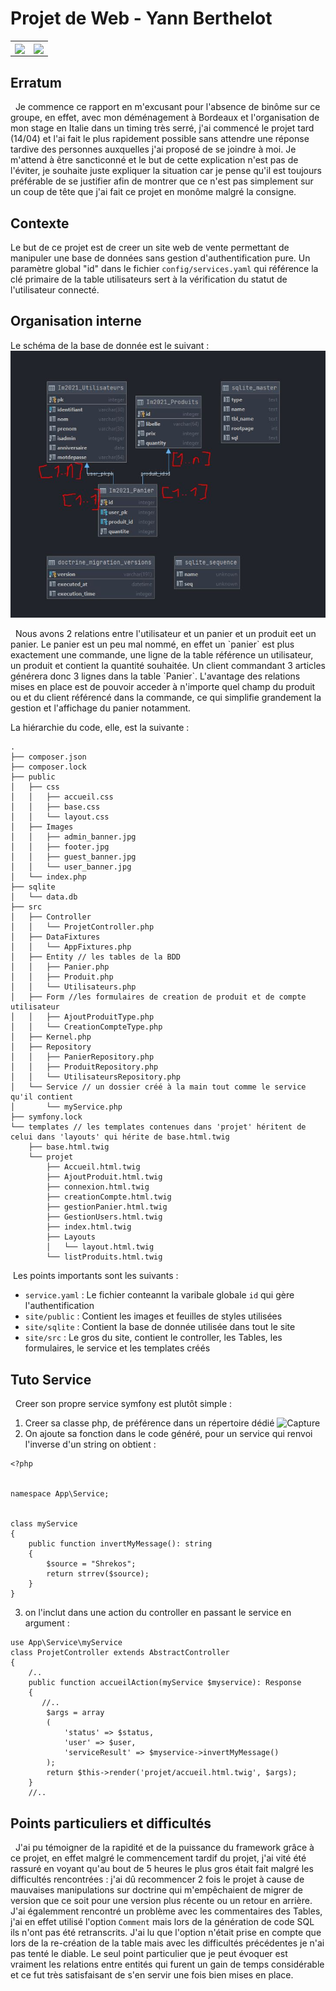 # Projet de Web - Yann Berthelot

<table>
  <tr>
    <td><img align="center" src="https://upload.wikimedia.org/wikipedia/fr/c/c6/Universit%C3%A9_de_Poitiers_%28logo_2012%29.png"/></td>
    <td><img align="center" src="https://symfony.com/logos/symfony_black_03.png"/></td>
  </tr>
</table>

## Erratum
&nbsp; Je commence ce rapport en m'excusant pour l'absence de binôme sur ce groupe, en effet, avec mon déménagement à Bordeaux et l'organisation de mon stage en Italie dans un timing très serré, j'ai commencé le projet tard (14/04) et l'ai fait le plus rapidement possible sans attendre une réponse tardive des personnes auxquelles j'ai proposé de se joindre à moi. Je m'attend à être sancticonné et le but de cette explication n'est pas de l'éviter, je souhaite juste expliquer la situation car je pense qu'il est toujours préférable de se justifier afin de montrer que ce n'est pas simplement sur un coup de tête que j'ai fait ce projet en monôme malgré la consigne.

## Contexte

Le but de ce projet est de creer un site web de vente permettant de manipuler une base de données sans gestion d'authentification pure. Un paramètre global "id" dans le fichier `config/services.yaml` qui référence la clé primaire de la table utilisateurs sert à la vérification du statut de l'utilisateur connecté.

## Organisation interne

Le schéma de la base de donnée est le suivant : 
![schema](schema.JPG)
<p>&nbsp; Nous avons 2 relations entre l'utilisateur et un panier et un produit eet un panier. Le panier est un peu mal nommé, en effet un `panier` est plus exactement une commande, une ligne de la table référence un utilisateur, un produit et contient la quantité souhaitée. 
Un client commandant 3 articles générera donc 3 lignes dans la table `Panier`. L'avantage des relations mises en place est de pouvoir acceder à n'importe quel champ du produit ou et du client référencé dans la commande, ce qui simplifie grandement la gestion et l'affichage du panier notamment.
</p>

La hiérarchie du code, elle, est la suivante : 
```
.
├── composer.json
├── composer.lock
├── public
│   ├── css
│   │   ├── accueil.css
│   │   ├── base.css
│   │   └── layout.css
│   ├── Images
│   │   ├── admin_banner.jpg
│   │   ├── footer.jpg
│   │   ├── guest_banner.jpg
│   │   └── user_banner.jpg
│   └── index.php
├── sqlite
│   └── data.db
├── src
│   ├── Controller
│   │   └── ProjetController.php
│   ├── DataFixtures
│   │   └── AppFixtures.php
│   ├── Entity // les tables de la BDD
│   │   ├── Panier.php
│   │   ├── Produit.php
│   │   └── Utilisateurs.php
│   ├── Form //les formulaires de creation de produit et de compte utilisateur
│   │   ├── AjoutProduitType.php
│   │   └── CreationCompteType.php
│   ├── Kernel.php
│   ├── Repository
│   │   ├── PanierRepository.php
│   │   ├── ProduitRepository.php
│   │   └── UtilisateursRepository.php
│   └── Service // un dossier créé à la main tout comme le service qu'il contient
│       └── myService.php
├── symfony.lock
└── templates // les templates contenues dans 'projet' héritent de celui dans 'layouts' qui hérite de base.html.twig
    ├── base.html.twig
    └── projet
        ├── Accueil.html.twig
        ├── AjoutProduit.html.twig
        ├── connexion.html.twig
        ├── creationCompte.html.twig
        ├── gestionPanier.html.twig
        ├── GestionUsers.html.twig
        ├── index.html.twig
        ├── Layouts
        │   └── layout.html.twig
        └── listProduits.html.twig
```
&nbsp;Les points importants sont les suivants : 
* `service.yaml` : Le fichier conteannt la varibale globale `id` qui gère l'authentification
* `site/public`  : Contient les images et feuilles de styles utilisées 
* `site/sqlite`  : Contient la base de donnée utilisée dans tout le site
* `site/src`     : Le gros du site, contient le controller, les Tables, les formulaires, le service et les templates créés

## Tuto Service 
&nbsp; Creer son propre service symfony est plutôt simple : 
1. Creer sa classe php, de préférence dans un répertoire dédié
![Capture](https://user-images.githubusercontent.com/47954086/115143733-5d1a6600-a049-11eb-95fe-a085a55a0886.JPG)
3. On ajoute sa fonction dans le code généré, pour un service qui renvoi l'inverse d'un string on obtient : 
```
<?php


namespace App\Service;


class myService
{
    public function invertMyMessage(): string
    {
        $source = "Shrekos";
        return strrev($source);
    }
}
```
3. on l'inclut dans une action du controller en passant le service en argument : 
```
use App\Service\myService
class ProjetController extends AbstractController
{
    /..
    public function accueilAction(myService $myservice): Response
    {
       //..
        $args = array
        (
            'status' => $status,
            'user' => $user,
            'serviceResult' => $myservice->invertMyMessage()
        );
        return $this->render('projet/accueil.html.twig', $args);
    }
    //..
```

## Points particuliers et difficultés
&nbsp; J'ai pu témoigner de la rapidité et de la puissance du framework grâce à ce projet, en effet malgré le commencement tardif du projet, j'ai vité été rassuré en voyant qu'au bout de 5 heures le plus gros était fait malgré les difficultés rencontrées : j'ai dû recommencer 2 fois le projet à cause de mauvaises manipulations sur doctrine qui m'empêchaient de migrer de version que ce soit pour une version plus récente ou un retour en arrière.
J'ai égalemment rencontré un problème avec les commentaires des Tables, j'ai en effet utilisé l'option `Comment` mais lors de la génération de code SQL ils n'ont pas été retranscrits. J'ai lu que l'option n'était prise en compte que lors de la re-création de la table mais avec les difficultés précédentes je n'ai pas tenté le diable.
Le seul point particulier que je peut évoquer est vraiment les relations entre entités qui furent un gain de temps considérable et ce fut très satisfaisant de s'en servir une fois bien mises en place.
